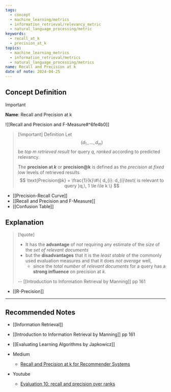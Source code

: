 ```yaml
---
tags:
  - concept
  - machine_learning/metrics
  - information_retrieval/relevancy_metric
  - natural_language_processing/metric
keywords:
  - recall_at_k
  - precision_at_k
topics:
  - machine_learning_metrics
  - information_retrieval/metrics
  - natural_language_processing/metrics
name: Recall and Precision at k
date of note: 2024-04-25
---
```

## Concept Definition

>[!important]
>**Name**:  Recall and Precision at k

![[Recall and Precision and F-Measure#^6fe4b0]]

>[!important] Definition
>Let $$(d_{1}\,{,}\ldots{,}\,d_{m})$$ be *top $m$ retrieved result* for query $q$, *ranked* according to predicted relevancy. 
>
>The **precision at $k$** or **precision@k** is defined as the *precision* at *fixed* low levels of retrieved results
>$$
>\text{Precision@k} = \frac{1}{k}\#\{ d_{i}: d_{i}\text{ is relevant to query }q,\, 1 \le i\le k \}
>$$


- [[Precision-Recall Curve]]
- [[Recall and Precision and F-Measure]]
- [[Confusion Table]]

## Explanation

>[!quote]
>- It has the **advantage** of *not* requiring any estimate of the *size* of the *set of relevant documents* 
>- but the **disadvantages** that it is the *least stable* of the commonly used evaluation measures and that it does *not average* well, 
>	- since the *total number* of *relevant documents* for a query has a **strong influence** on precision at $k$.
>	  
>-- [[Introduction to Information Retrieval by Manning]] pp 161	  

- [[R-Precision]]






-----------
##  Recommended Notes

- [[Information Retrieval]]

- [[Introduction to Information Retrieval by Manning]] pp 161
- [[Evaluating Learning Algorithms by Japkowicz]]

- Medium
	- [Recall and Precision at k for Recommender Systems](https://medium.com/@m_n_malaeb/recall-and-precision-at-k-for-recommender-systems-618483226c54)

- Youtube
	- [Evaluation 10: recall and precision over ranks](https://www.youtube.com/watch?v=H7oAofuZjjE)